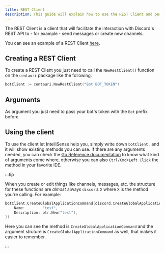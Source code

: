 ```yaml
---
title: REST Client
description: This guide will explain how to use the REST Client and perform various actions.
---
```


The REST Client is a client that will facilitate the interaction with Discord's REST API to - for example - send messages or create new channels.

You can see an example of a REST Client [here](https://github.com/kkrypt0nn/centauri/blob/main/_examples/rest_client/main.go).

## Creating a REST Client

To create a REST Client you just need to call the `NewRestClient()` function on the `centauri` package like the following:

```go
botClient := centauri.NewRestClient("Bot BOT_TOKEN")
```

## Arguments

As argument you just need to pass your bot's token with the `Bot` prefix before.

## Using the client

To use the client let IntelliSense help you, simply write down `botClient.` and it will show existing methods you can use. If there are any arguments needed, you can check the [Go Reference documentation](https://pkg.go.dev/github.com/kkrypt0nn/centauri/rest#Client) to know what kind of arguments come where, otherwise you can also `Ctrl/Cmd+Left Click` the method in your favorite IDE.

:::tip

When you create or edit things like channels, messages, etc. the structure for these functions are *almost* always `discord.X` where `X` is the method you're calling. For example:

```go
botClient.CreateGlobalApplicationCommand(discord.CreateGlobalApplicationCommand{
    Name:        "test",
    Description: ptr.New("test"),
})
```

Here you can see the method is `CreateGlobalApplicationCommand` and the argument struture is `CreateGlobalApplicationCommand` as well, that makes it easier to remember.

:::